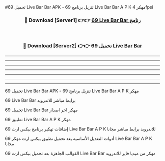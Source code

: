 #تحميل 69 Live Bar Bar  APK - تنزيل برنامج 69 Live Bar Bar  A P K مهكر 4fpsi 



<div align="center">
<h3>🔴 Download [Server1] 👉👉 <a href="https://apkdownload10.web.app/?title=69 Live Bar Bar ">69 Live Bar Bar  رنامج</a></h3><br>

<h3>🔴 Download [Server2] 👉👉 <a href="https://apkdownload10.web.app/?title=69 Live Bar Bar ">تحميل 69 Live Bar Bar  </a></h3>
</div>


----------------------------------------------------------

----------------------------------------------------------

----------------------------------------------------------

----------------------------------------------------------

----------------------------------------------------------

----------------------------------------------------------

----------------------------------------------------------

تحميل 69 Live Bar Bar  APK - تنزيل برنامج 69 Live Bar Bar  A P K مهكر

69 Live Bar Bar  برابط مباشر للاندرويد

تحميل 69 Live Bar Bar  مهكر اخر اصدار

تطبيق 69 Live Bar Bar  A P K مهكر

إضافات تهكير برنامج بيكس ارت 69 Live Bar Bar  A P K للاندرويد برابط مباشر مجانا

أدوات التعديل الأساسية بعد تحميل تطبيق بيكس ارت مهكر 69 Live Bar Bar  A P K مجانا

القوالب الجاهزة بعد تحميل بيكس ارت 69 Live Bar Bar  مهكر من ميديا فاير للاندرويد


